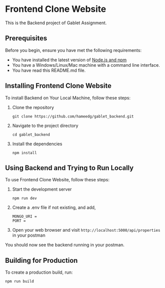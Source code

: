 # Frontend Clone Website

This is the Backend project of Gablet Assignment.

## Prerequisites

Before you begin, ensure you have met the following requirements:

* You have installed the latest version of [Node.js and npm](https://nodejs.org/en/download/)
* You have a Windows/Linux/Mac machine with a command line interface.
* You have read this README.md file.

## Installing Frontend Clone Website

To install Backend on Your Local Machine, follow these steps:

1. Clone the repository
   ```
   git clone https://github.com/hameedg/gablet_backend.git
   ```
2. Navigate to the project directory
   ```
   cd gablet_backend
   ```
3. Install the dependencies
   ```
   npm install
   ```

## Using Backend and Trying to Run Locally

To use Frontend Clone Website, follow these steps:

1. Start the development server
   ```
   npm run dev
   ```
2. Create a .env file if not existing,
   and add,
    ```
   MONGO_URI =
   PORT = 
   ```
4. Open your web browser and visit `http://localhost:5000/api/properties` in your postman

You should now see the backend running in your postman.

## Building for Production

To create a production build, run:

```
npm run build
```

